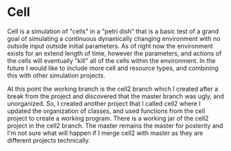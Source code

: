 # Cell

Cell is a simulation of "cells" in a "petri dish" that is a basic test of a grand goal of simulating a continuous dynamically changing environment with no outside input outside initial parameters. As of right now the environment exists for an extend length of time, however the parameters, and actions of the cells will eventually "kill" all of the cells within the environment. In the future I would like to include more cell and resource types, and combining this with other simulation projects. 

At this point the working branch is the cell2 branch which I created after a break from the project and discovered that the master branch was ugly, and unorganized. So, I created another project that I called cell2 where I updated the organization of classes, and used functions from the cell project to create a working program. There is a working jar of the cell2 project in the cell2 branch. The master remains the master for posterity and I'm not sure what will happen if I merge cell2 with master as they are different projects technically.
